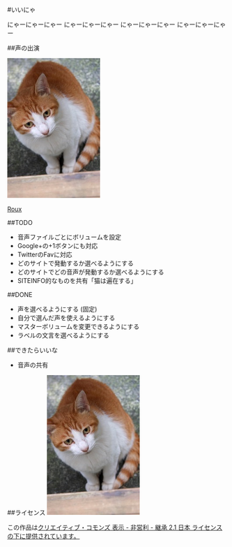 #いいにゃ

にゃーにゃーにゃー
にゃーにゃーにゃー
にゃーにゃーにゃー
にゃーにゃーにゃー

##声の出演

![Roux](https://github.com/maripo/iinya/raw/master/img/roux.jpg)

[Roux](https://www.facebook.com/RouxTheCat)

##TODO
- 音声ファイルごとにボリュームを設定
- Google+の+1ボタンにも対応
- TwitterのFavに対応
- どのサイトで発動するか選べるようにする
- どのサイトでどの音声が発動するか選べるようにする
- SITEINFO的なものを共有「猫は遍在する」

##DONE
- 声を選べるようにする (固定)
- 自分で選んだ声を使えるようにする
- マスターボリュームを変更できるようにする
- ラベルの文言を選べるようにする

##できたらいいな
- 音声の共有

##ライセンス
![クリエイティブ・コモンズ・ライセンス](https://github.com/maripo/iinya/raw/master/img/roux.jpg)

この作品は[クリエイティブ・コモンズ 表示 - 非営利 - 継承 2.1 日本 ライセンスの下に提供されています。](href="http://creativecommons.org/licenses/by-nc-sa/2.1/jp/)